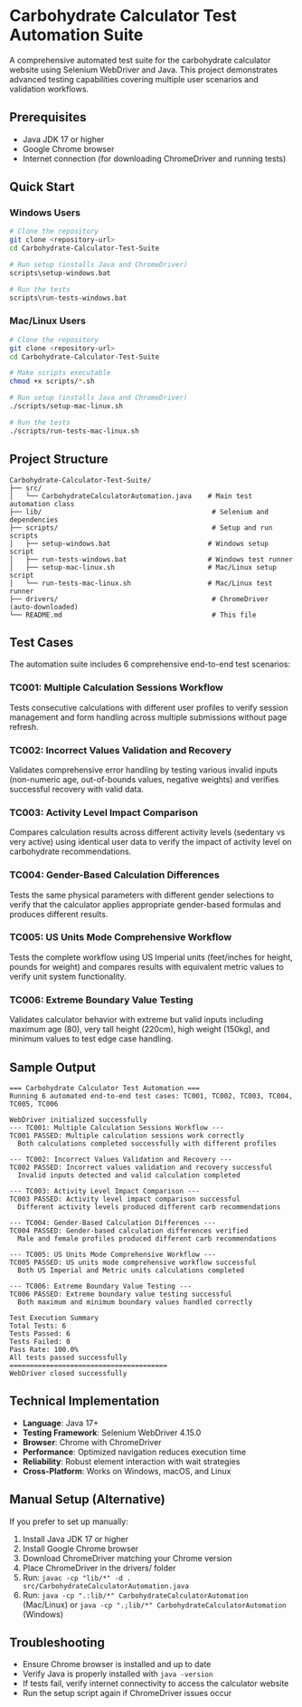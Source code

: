 # Carbohydrate Calculator Test Automation Suite

A comprehensive automated test suite for the carbohydrate calculator website using Selenium WebDriver and Java. This project demonstrates advanced testing capabilities covering multiple user scenarios and validation workflows.

## Prerequisites

- Java JDK 17 or higher
- Google Chrome browser
- Internet connection (for downloading ChromeDriver and running tests)

## Quick Start

### Windows Users
```bash
# Clone the repository
git clone <repository-url>
cd Carbohydrate-Calculator-Test-Suite

# Run setup (installs Java and ChromeDriver)
scripts\setup-windows.bat

# Run the tests
scripts\run-tests-windows.bat
```

### Mac/Linux Users
```bash
# Clone the repository
git clone <repository-url>
cd Carbohydrate-Calculator-Test-Suite

# Make scripts executable
chmod +x scripts/*.sh

# Run setup (installs Java and ChromeDriver)
./scripts/setup-mac-linux.sh

# Run the tests
./scripts/run-tests-mac-linux.sh
```

## Project Structure

```
Carbohydrate-Calculator-Test-Suite/
├── src/
│   └── CarbohydrateCalculatorAutomation.java    # Main test automation class
├── lib/                                          # Selenium and dependencies
├── scripts/                                      # Setup and run scripts
│   ├── setup-windows.bat                        # Windows setup script
│   ├── run-tests-windows.bat                    # Windows test runner
│   ├── setup-mac-linux.sh                       # Mac/Linux setup script
│   └── run-tests-mac-linux.sh                   # Mac/Linux test runner
├── drivers/                                      # ChromeDriver (auto-downloaded)
└── README.md                                     # This file
```

## Test Cases

The automation suite includes 6 comprehensive end-to-end test scenarios:

### TC001: Multiple Calculation Sessions Workflow
Tests consecutive calculations with different user profiles to verify session management and form handling across multiple submissions without page refresh.

### TC002: Incorrect Values Validation and Recovery
Validates comprehensive error handling by testing various invalid inputs (non-numeric age, out-of-bounds values, negative weights) and verifies successful recovery with valid data.

### TC003: Activity Level Impact Comparison
Compares calculation results across different activity levels (sedentary vs very active) using identical user data to verify the impact of activity level on carbohydrate recommendations.

### TC004: Gender-Based Calculation Differences
Tests the same physical parameters with different gender selections to verify that the calculator applies appropriate gender-based formulas and produces different results.

### TC005: US Units Mode Comprehensive Workflow
Tests the complete workflow using US Imperial units (feet/inches for height, pounds for weight) and compares results with equivalent metric values to verify unit system functionality.

### TC006: Extreme Boundary Value Testing
Validates calculator behavior with extreme but valid inputs including maximum age (80), very tall height (220cm), high weight (150kg), and minimum values to test edge case handling.

## Sample Output

```
=== Carbohydrate Calculator Test Automation ===
Running 6 automated end-to-end test cases: TC001, TC002, TC003, TC004, TC005, TC006

WebDriver initialized successfully
--- TC001: Multiple Calculation Sessions Workflow ---
TC001 PASSED: Multiple calculation sessions work correctly
  Both calculations completed successfully with different profiles

--- TC002: Incorrect Values Validation and Recovery ---
TC002 PASSED: Incorrect values validation and recovery successful
  Invalid inputs detected and valid calculation completed

--- TC003: Activity Level Impact Comparison ---
TC003 PASSED: Activity level impact comparison successful
  Different activity levels produced different carb recommendations

--- TC004: Gender-Based Calculation Differences ---
TC004 PASSED: Gender-based calculation differences verified
  Male and female profiles produced different carb recommendations

--- TC005: US Units Mode Comprehensive Workflow ---
TC005 PASSED: US units mode comprehensive workflow successful
  Both US Imperial and Metric units calculations completed

--- TC006: Extreme Boundary Value Testing ---
TC006 PASSED: Extreme boundary value testing successful
  Both maximum and minimum boundary values handled correctly

Test Execution Summary
Total Tests: 6
Tests Passed: 6
Tests Failed: 0
Pass Rate: 100.0%
All tests passed successfully
=======================================
WebDriver closed successfully
```

## Technical Implementation

- **Language**: Java 17+
- **Testing Framework**: Selenium WebDriver 4.15.0
- **Browser**: Chrome with ChromeDriver
- **Performance**: Optimized navigation reduces execution time
- **Reliability**: Robust element interaction with wait strategies
- **Cross-Platform**: Works on Windows, macOS, and Linux

## Manual Setup (Alternative)

If you prefer to set up manually:

1. Install Java JDK 17 or higher
2. Install Google Chrome browser
3. Download ChromeDriver matching your Chrome version
4. Place ChromeDriver in the drivers/ folder
5. Run: `javac -cp "lib/*" -d . src/CarbohydrateCalculatorAutomation.java`
6. Run: `java -cp ".:lib/*" CarbohydrateCalculatorAutomation` (Mac/Linux) or `java -cp ".;lib/*" CarbohydrateCalculatorAutomation` (Windows)

## Troubleshooting

- Ensure Chrome browser is installed and up to date
- Verify Java is properly installed with `java -version`
- If tests fail, verify internet connectivity to access the calculator website
- Run the setup script again if ChromeDriver issues occur
